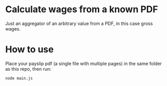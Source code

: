 # Calculate wages from a known PDF

Just an aggregator of an arbitrary value from a PDF, in this case gross wages.

# How to use

Place your payslip pdf (a single file with multiple pages) in the same folder
as this repo, then run:

```sh
node main.js
```